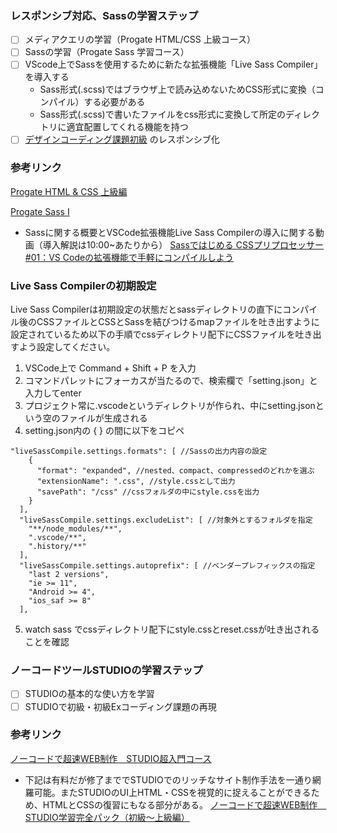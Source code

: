 ### レスポンシブ対応、Sassの学習ステップ
- [ ]  メディアクエリの学習（Progate HTML/CSS 上級コース）
- [ ]  Sassの学習（Progate Sass 学習コース）
- [ ]  VScode上でSassを使用するために新たな拡張機能「Live Sass Compiler」を導入する
    - Sass形式(.scss)ではブラウザ上で読み込めないためCSS形式に変換（コンパイル）する必要がある
    - Sass形式(.scss)で書いたファイルをcss形式に変換して所定のディレクトリに適宜配置してくれる機能を持つ
- [ ]  [デザインコーディング課題初級](https://note.com/samuraibrass/n/n2108f5f03dd8) のレスポンシブ化

### 参考リンク
[Progate HTML & CSS 上級編](https://prog-8.com/lessons/html/study/3)

[Progate Sass I](https://prog-8.com/lessons/sass/study/1)

- Sassに関する概要とVSCode拡張機能Live Sass Compilerの導入に関する動画（導入解説は10:00~あたりから）
[Sassではじめる CSSプリプロセッサー #01：VS Codeの拡張機能で手軽にコンパイルしよう](https://www.youtube.com/watch?v=s9Z-kOzqwTw)

### Live Sass Compilerの初期設定
Live Sass Compilerは初期設定の状態だとsassディレクトリの直下にコンパイル後のCSSファイルとCSSとSassを結びつけるmapファイルを吐き出すように設定されているため以下の手順でcssディレクトリ配下にCSSファイルを吐き出すよう設定してください。

1. VSCode上で Command + Shift + P を入力
2. コマンドパレットにフォーカスが当たるので、検索欄で「setting.json」と入力してenter
3. プロジェクト常に.vscodeというディレクトリが作られ、中にsetting.jsonという空のファイルが生成される
4. setting.json内の { } の間に以下をコピペ

```
"liveSassCompile.settings.formats": [ //Sassの出力内容の設定
    {
      "format": "expanded", //nested、compact、compressedのどれかを選ぶ
      "extensionName": ".css", //style.cssとして出力
      "savePath": "/css" //cssフォルダの中にstyle.cssを出力
    }
  ],
  "liveSassCompile.settings.excludeList": [ //対象外とするフォルダを指定
    "**/node_modules/**",
    ".vscode/**",
    ".history/**"
  ],
  "liveSassCompile.settings.autoprefix": [ //ベンダープレフィックスの指定
    "last 2 versions",
    "ie >= 11",
    "Android >= 4",
    "ios_saf >= 8"
  ],
  ```

  5. watch sass でcssディレクトリ配下にstyle.cssとreset.cssが吐き出されることを確認

### ノーコードツールSTUDIOの学習ステップ
- [ ]  STUDIOの基本的な使い方を学習
- [ ]  STUDIOで初級・初級Exコーディング課題の再現

### 参考リンク
[ノーコードで超速WEB制作　STUDIO超入門コース](https://www.udemy.com/course/studio-for-beginners/)

- 下記は有料だが修了まででSTUDIOでのリッチなサイト制作手法を一通り網羅可能。またSTUDIOのUI上HTML・CSSを視覚的に捉えることができるため、HTMLとCSSの復習にもなる部分がある。
[ノーコードで超速WEB制作　STUDIO学習完全パック（初級〜上級編）](https://www.udemy.com/course/studio-complete-pack/)
